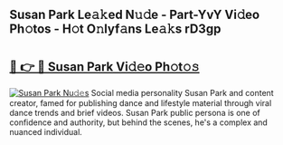 ## Susan Park Le𝚊𝚔ed N𝚞𝚍e - Part-YvY Vi𝚍eo Ph𝚘tos - H𝚘t O𝚗lyf𝚊ns Le𝚊𝚔s rD3gp

# <h2><a href="http://hf63qy.feru.top/?c=Susan+Park">🔗 👉 🔴 Susan Park Vi𝚍𝚎o Ph𝚘t𝚘𝚜</a></h2>

[![Susan Park Nu𝚍𝚎s](https://i.imgur.com/0TWrTi3.gif)](http://hf63qy.feru.top/?c=Susan+Park)
Social media personality Susan Park and content creator, famed for publishing dance and lifestyle material through viral dance trends and brief videos. Susan Park public persona is one of confidence and authority, but behind the scenes, he's a complex and nuanced individual. 
